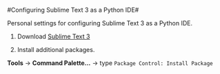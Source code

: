 #Configuring Sublime Text 3 as a Python IDE#

Personal settings for configuring Sublime Text 3 as a Python IDE.

1. Download [Sublime Text 3](https://www.sublimetext.com/3)

1. Install additional packages. 

  **Tools** -> **Command Palette...** -> type `Package Control: Install Package`

